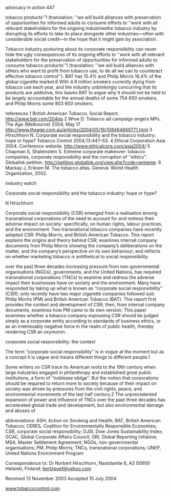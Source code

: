 advocacy in action 447

tobacco products''1 (translation: ''we will build alliances with preservation of opportunities for informed adults to consume efforts to ''work with all relevant stakeholders for the ongoing industriesthe tobacco industry by disrupting its efforts to take its place alongside other industries—often with considerable social credit—in the hope that it might gain by association.

Tobacco industry posturing about its corporate responsibility can never hide the ugly consequences of its ongoing efforts to ''work with all relevant stakeholders for the preservation of opportunities for informed adults to consume tobacco products''1 (translation: ''we will build alliances with others who want to profit from tobacco use, to do all we can to counteract effective tobacco control''). BAT has 15.4% and Philip Morris 16.4% of the global cigarette market.6 With 4.9 million smokers currently dying from tobacco use each year, and the industry unblinkingly concurring that its products are addictive, this leaves BAT to argue why it should not be held to be largely accountable for the annual deaths of some 754 600 smokers, and Philip Morris some 803 600 smokers.

references
1 British American Tobacco. Social Report. http://www.bat.com/204pp
2 Wroe D. Tobacco ad campaign angers MPs. The Age (Melbourne) 2004; May 17 http://www.theage.com.au/articles/2004/05/16/108464669771.html
3 Hirschhorn N. Corporate social responsibility and the tobacco industry: hope or hype? Tobacco Control 2004;13:447–53.
4 Ethical Corporation Asia 2004. Conference website. http://www.ethicalcorp.com/asia2004/
5 Chapman S, Shatenstein S. Extreme corporate makeover: tobacco companies, corporate responsibility and the corruption of ''ethics''. Globalink petition. http://petition.globalink.org/view.php?code=extreme.
6 Mackay J, Eriksen M. The tobacco atlas. Geneva: World Health Organization, 2002.

industry watch

Corporate social responsibility and the tobacco industry: hope or hype?

N Hirschhorn

Corporate social responsibility (CSR) emerged from a realisation among transnational corporations of the need to account for and redress their adverse impact on society: specifically, on human rights, labour practices, and the environment. Two transnational tobacco companies have recently adopted CSR: Philip Morris, and British American Tobacco. This report explains the origins and theory behind CSR; examines internal company documents from Philip Morris showing the company’s deliberations on the matter, and the company’s perspective on its own behaviour; and reflects on whether marketing tobacco is antithetical to social responsibility.

over the past three decades increasing pressure from non-governmental organisations (NGOs), governments, and the United Nations, has required transnational corporations (TNCs) to examine and redress the adverse impact their businesses have on society and the environment. Many have responded by taking up what is known as ‘‘corporate social responsibility’’ (CSR); only recently have two major cigarette companies followed suit: Philip Morris (PM) and British American Tobacco (BAT). This report first provides the context and development of CSR; then, from internal company documents, examines how PM came to its own version. This paper examines whether a tobacco company espousing CSR should be judged simply as a corporate entity according to standards of business ethics, or as an irretrievably negative force in the realm of public health, thereby rendering CSR an oxymoron.

corporate social responsibility: the context

The term ‘‘corporate social responsibility’’ is in vogue at the moment but as a concept it is vague and means different things to different people.1

Some writers on CSR trace its American roots to the 19th century when large industries engaged in philanthropy and established great public institutions, a form of ‘‘noblesse oblige’’. But the notion that corporations should be required to return more to society because of their impact on society was driven by pressures from the civil rights, peace, and environmental movements of the last half century.2 The unprecedented expansion of power and influence of TNCs over the past three decades has accelerated global trade and development, but also environmental damage and abuses of

abbreviations: ASH, Action on Smoking and Health; BAT, British American Tobacco; CERES, Coalition for Environmentally Responsible Economies; CSR, corporate social responsibility; DJSI, Dow Jones Sustainability Index; GCAC, Global Corporate Affairs Council; GRI, Global Reporting Initiative; MSA, Master Settlement Agreement; NGOs, non-governmental organisations; PM, Philip Morris; TNCs, transnational corporations; UNEP, United Nations Environment Program

Correspondence to: Dr Norbert Hirschhorn, Nastolantie 6, A3 00600 Helsinki, Finland; bertzpoef@yahoo.com

Received 13 November 2003
Accepted 15 July 2004

www.tobaccocontrol.com